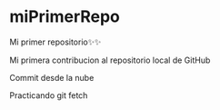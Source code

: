 # miPrimerRepo
Mi primer repositorio✨✨


Mi primera contribucion al repositorio local de GitHub

Commit desde la nube

Practicando git fetch
